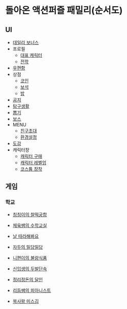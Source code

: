 # 돌아온 액션퍼즐 패밀리(순서도)
## UI
* [데일리 보너스](https://github.com/humang/engineering/blob/2018920017_game(story)/2018920017_%EB%82%98%EC%9D%B8%EA%B7%9C_%EC%88%9C%EC%84%9C%EB%8F%84/dailybonus(%EC%88%9C%EC%84%9C%EB%8F%84).jpg)
*  프로필
	* [대표 캐릭터](https://github.com/humang/engineering/blob/2018920017_game(story)/2018920017_%EB%82%98%EC%9D%B8%EA%B7%9C_%EC%88%9C%EC%84%9C%EB%8F%84/profile(character)(%EC%88%9C%EC%84%9C%EB%8F%84).jpg)
	* [전학](https://github.com/humang/engineering/blob/2018920017_game(story)/2018920017_%EB%82%98%EC%9D%B8%EA%B7%9C_%EC%88%9C%EC%84%9C%EB%8F%84/profile(school)(%EC%88%9C%EC%84%9C%EB%8F%84).jpg)
* [우편함](https://github.com/humang/engineering/blob/2018920017_game(story)/2018920017_%EB%82%98%EC%9D%B8%EA%B7%9C_%EC%88%9C%EC%84%9C%EB%8F%84/mail(%EC%88%9C%EC%84%9C%EB%8F%84).jpg)
* 상점
	* [코인](https://github.com/humang/engineering/blob/2018920017_game(story)/2018920017_%EB%82%98%EC%9D%B8%EA%B7%9C_%EC%88%9C%EC%84%9C%EB%8F%84/shop(coin)(%EC%88%9C%EC%84%9C%EB%8F%84).jpg)
	* [보석](https://github.com/humang/engineering/blob/2018920017_game(story)/2018920017_%EB%82%98%EC%9D%B8%EA%B7%9C_%EC%88%9C%EC%84%9C%EB%8F%84/shop(jewel)(%EC%88%9C%EC%84%9C%EB%8F%84).jpg)
	* [밥](https://github.com/humang/engineering/blob/2018920017_game(story)/2018920017_%EB%82%98%EC%9D%B8%EA%B7%9C_%EC%88%9C%EC%84%9C%EB%8F%84/shop(rice)(%EC%88%9C%EC%84%9C%EB%8F%84).jpg)
* [공지](https://github.com/humang/engineering/blob/2018920017_game(story)/2018920017_%EB%82%98%EC%9D%B8%EA%B7%9C_%EC%88%9C%EC%84%9C%EB%8F%84/notice(%EC%88%9C%EC%84%9C%EB%8F%84).jpg)
* [탐구생활](https://github.com/humang/engineering/blob/2018920017_game(story)/2018920017_%EB%82%98%EC%9D%B8%EA%B7%9C_%EC%88%9C%EC%84%9C%EB%8F%84/mission(%EC%88%9C%EC%84%9C%EB%8F%84).jpg)
* [뽑기](https://github.com/humang/engineering/blob/2018920017_game(story)/2018920017_%EB%82%98%EC%9D%B8%EA%B7%9C_%EC%88%9C%EC%84%9C%EB%8F%84/gambling(%EC%88%9C%EC%84%9C%EB%8F%84).jpg)
* [보스](https://github.com/humang/engineering/blob/2018920017_game(story)/2018920017_%EB%82%98%EC%9D%B8%EA%B7%9C_%EC%88%9C%EC%84%9C%EB%8F%84/boss(%EC%88%9C%EC%84%9C%EB%8F%84).jpg)
* MENU
	* [친구초대](https://user-images.githubusercontent.com/43601059/48248195-b1ad6600-e439-11e8-95d3-e6fb24067dba.png)
	* [환경설정](https://user-images.githubusercontent.com/43601059/48248217-c4279f80-e439-11e8-98f4-f4b29564f6f6.png)
* [도감](https://user-images.githubusercontent.com/43601059/48248228-cf7acb00-e439-11e8-9313-494bb6b34a17.png)
* 캐릭터창
	* [캐릭터 구매](https://user-images.githubusercontent.com/43601059/48248251-dbff2380-e439-11e8-84fe-36b53491a7ca.png)
	* [캐릭터 레벨업](https://user-images.githubusercontent.com/43601059/48248264-e91c1280-e439-11e8-8282-1271e66e9595.png)
	* [코스튬 장착](https://user-images.githubusercontent.com/43601059/48248291-0b159500-e43a-11e8-8705-801a83a2d6ba.png)

## 게임
### 학교


* [칭칭이의 찰떡궁합](https://github.com/humang/engineering/blob/%EA%B8%B8%EC%84%B1/%EC%88%9C%EC%84%9C%EB%8F%84/qingqing.png)

* [체육쌤의 수학교실](https://github.com/humang/engineering/blob/%EA%B8%B8%EC%84%B1/%EC%88%9C%EC%84%9C%EB%8F%84/mathematics.png)

* [날 따라해봐요](https://github.com/humang/engineering/blob/%EA%B8%B8%EC%84%B1/%EC%88%9C%EC%84%9C%EB%8F%84/followme.png)

* [자두의 밀당밀당](https://github.com/humang/engineering/blob/%EA%B8%B8%EC%84%B1/%EC%88%9C%EC%84%9C%EB%8F%84/pushpull.png)

* [니편이의 불량식품](https://github.com/humang/engineering/blob/%EA%B8%B8%EC%84%B1/%EC%88%9C%EC%84%9C%EB%8F%84/badfood.png)

* [신입생의 두발단속](https://github.com/humang/engineering/blob/%EA%B8%B8%EC%84%B1/%EC%88%9C%EC%84%9C%EB%8F%84/haircut.png)

* [정리정돈의 달인](https://github.com/humang/engineering/blob/%EA%B8%B8%EC%84%B1/%EC%88%9C%EC%84%9C%EB%8F%84/cleanist.png)

* [리듬쌤의 피아니스트](https://github.com/humang/engineering/blob/%EA%B8%B8%EC%84%B1/%EC%88%9C%EC%84%9C%EB%8F%84/pianist.png)

* [복사왕 미스김](https://github.com/humang/engineering/blob/%EA%B8%B8%EC%84%B1/%EC%88%9C%EC%84%9C%EB%8F%84/misskim.png)
